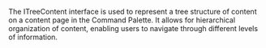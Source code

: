 The ITreeContent interface is used to represent a tree structure of content on a content page in the Command Palette. It allows for hierarchical organization of content, enabling users to navigate through different levels of information.